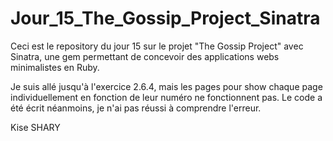 <h1>Jour_15_The_Gossip_Project_Sinatra</h1>

Ceci est le repository du jour 15 sur le projet "The Gossip Project" avec Sinatra, une gem permettant de concevoir des applications webs minimalistes en Ruby.

Je suis allé jusqu'à l'exercice 2.6.4, mais les pages pour show chaque page individuellement en fonction de leur numéro ne fonctionnent pas. Le code a été écrit néanmoins, je n'ai pas réussi à comprendre l'erreur.

Kise SHARY
